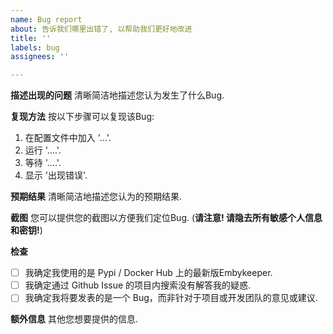 ```yaml
---
name: Bug report
about: 告诉我们哪里出错了, 以帮助我们更好地改进
title: ''
labels: bug
assignees: ''

---
```


**描述出现的问题**
清晰简洁地描述您认为发生了什么Bug.

**复现方法**
按以下步骤可以复现该Bug:
1. 在配置文件中加入 '...'.
2. 运行 '....'.
3. 等待 '....'.
4. 显示 '出现错误'.

**预期结果**
清晰简洁地描述您认为的预期结果.

**截图**
您可以提供您的截图以方便我们定位Bug. (**请注意! 请隐去所有敏感个人信息和密钥!**)

**检查**
- [ ] 我确定我使用的是 Pypi / Docker Hub 上的最新版Embykeeper.
- [ ] 我确定通过 Github Issue 的项目内搜索没有解答我的疑惑.
- [ ] 我确定我将要发表的是一个 Bug，而非针对于项目或开发团队的意见或建议.

**额外信息**
其他您想要提供的信息.
